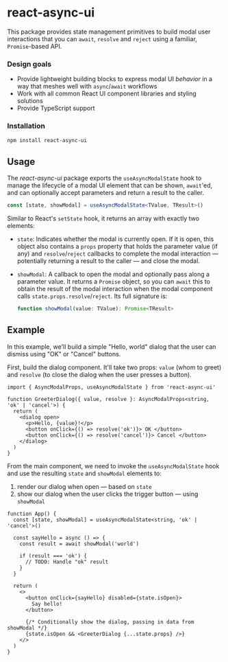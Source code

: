 # react-async-ui

This package provides state management primitives to build modal user interactions that you can `await`, `resolve` and `reject` using a familiar, `Promise`-based API.

### Design goals

- Provide lightweight building blocks to express modal UI _behavior_ in a way that meshes well with `async`/`await` workflows
- Work with all common React UI component libraries and styling solutions
- Provide TypeScript support

### Installation

```sh
npm install react-async-ui
```

## Usage

The _react-async-ui_ package exports the `useAsyncModalState` hook to manage the lifecycle of a modal UI element that can be shown, `await`'ed, and can optionally accept parameters and return a result to the caller.

```ts
const [state, showModal] = useAsyncModalState<TValue, TResult>()
```

Similar to React's `setState` hook, it returns an array with exactly two elements:

- `state`: Indicates whether the modal is currently open. If it is open, this object also contains a `props` property that holds the parameter value (if any) and `resolve`/`reject` callbacks to complete the modal interaction &mdash; potentially returning a result to the caller &mdash; and close the modal.
- `showModal`: A callback to open the modal and optionally pass along a parameter value. It returns a `Promise` object, so you can `await` this to obtain the result of the modal interaction when the modal component calls `state.props.resolve`/`reject`. Its full signature is:

  ```ts
  function showModal(value: TValue): Promise<TResult>
  ```

## Example

In this example, we'll build a simple "Hello, world" dialog that the user can dismiss using "OK" or "Cancel" buttons.

First, build the dialog component. It'll take two props: `value` (whom to greet) and `resolve` (to close the dialog when the user presses a button).


```tsx
import { AsyncModalProps, useAsyncModalState } from 'react-async-ui'

function GreeterDialog({ value, resolve }: AsyncModalProps<string, 'ok' | 'cancel'>) {
  return (
    <dialog open>
      <p>Hello, {value}!</p>
      <button onClick={() => resolve('ok')}> OK </button>
      <button onClick={() => resolve('cancel')}> Cancel </button>
    </dialog>
  )
}
```

From the main component, we need to invoke the `useAsyncModalState` hook and use the resulting `state` and `showModal` elements to:

1. render our dialog when open &mdash; based on `state`
2. show our dialog when the user clicks the trigger button &mdash; using `showModal`

```tsx
function App() {
  const [state, showModal] = useAsyncModalState<string, 'ok' | 'cancel'>()

  const sayHello = async () => {
    const result = await showModal('world')

    if (result === 'ok') {
      // TODO: Handle "ok" result
    }
  }

  return (
    <>
      <button onClick={sayHello} disabled={state.isOpen}>
        Say hello!
      </button>

      {/* Conditionally show the dialog, passing in data from showModal */}
      {state.isOpen && <GreeterDialog {...state.props} />}
    </>
  )
}
```
